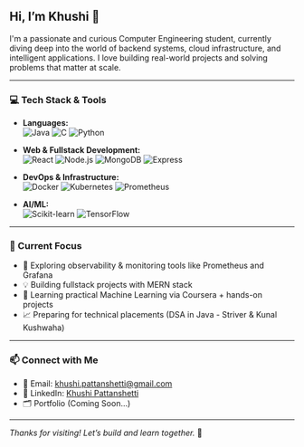 ## Hi, I’m Khushi 👋

I'm a passionate and curious Computer Engineering student, currently diving deep into the world of backend systems, cloud infrastructure, and intelligent applications. I love building real-world projects and solving problems that matter at scale.

---

### 💻 Tech Stack & Tools

- **Languages:**  
  ![Java](https://img.shields.io/badge/Java-007396?style=for-the-badge&logo=java&logoColor=white)
  ![C](https://img.shields.io/badge/C-00599C?style=for-the-badge&logo=c&logoColor=white)
  ![Python](https://img.shields.io/badge/Python-3776AB?style=for-the-badge&logo=python&logoColor=white)

- **Web & Fullstack Development:**  
  ![React](https://img.shields.io/badge/React-20232A?style=for-the-badge&logo=react&logoColor=61DAFB)
  ![Node.js](https://img.shields.io/badge/Node.js-339933?style=for-the-badge&logo=node.js&logoColor=white)
  ![MongoDB](https://img.shields.io/badge/MongoDB-4EA94B?style=for-the-badge&logo=mongodb&logoColor=white)
  ![Express](https://img.shields.io/badge/Express.js-000000?style=for-the-badge&logo=express&logoColor=white)

- **DevOps & Infrastructure:**  
  ![Docker](https://img.shields.io/badge/Docker-2496ED?style=for-the-badge&logo=docker&logoColor=white)
  ![Kubernetes](https://img.shields.io/badge/Kubernetes-326CE5?style=for-the-badge&logo=kubernetes&logoColor=white)
  ![Prometheus](https://img.shields.io/badge/Prometheus-E6522C?style=for-the-badge&logo=prometheus&logoColor=white)

- **AI/ML:**  
  ![Scikit-learn](https://img.shields.io/badge/Scikit--learn-F7931E?style=for-the-badge&logo=scikit-learn&logoColor=white)
  ![TensorFlow](https://img.shields.io/badge/TensorFlow-FF6F00?style=for-the-badge&logo=tensorflow&logoColor=white)

---

### 🚀 Current Focus

- 🔬 Exploring observability & monitoring tools like Prometheus and Grafana  
- 💡 Building fullstack projects with MERN stack  
- 🤖 Learning practical Machine Learning via Coursera + hands-on projects  
- 📈 Preparing for technical placements (DSA in Java - Striver & Kunal Kushwaha)

---

### 📫 Connect with Me

- 📧 Email: khushi.pattanshetti@gmail.com  
- 💼 LinkedIn: [Khushi Pattanshetti](https://www.linkedin.com/in/khushi-pattanshetti)  
- 🗂️ Portfolio (Coming Soon...)

---

_Thanks for visiting! Let’s build and learn together._ 🌱
